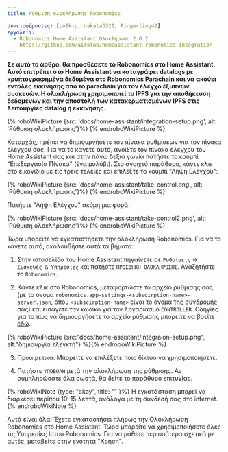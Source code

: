 ```yaml
---
title: Ρύθμιση ολοκλήρωσης Robonomics

συνεισφέροντες: [LoSk-p, nakata5321, Fingerling42]
εργαλεία:
  - Robonomics Home Assistant Ολοκλήρωση 2.0.2
    https://github.com/airalab/homeassistant-robonomics-integration
---
```


**Σε αυτό το άρθρο, θα προσθέσετε το Robonomics στο Home Assistant. Αυτό επιτρέπει στο Home Assistant να καταγράφει datalogs με κρυπτογραφημένα δεδομένα στο Robonomics Parachain και να ακούει εντολές εκκίνησης από το parachain για τον έλεγχο έξυπνων συσκευών. Η ολοκλήρωση χρησιμοποιεί το IPFS για την αποθήκευση δεδομένων και την αποστολή των κατακερματισμένων IPFS στις λειτουργίες datalog ή εκκίνησης.**

{% roboWikiPicture {src: 'docs/home-assistant/integration-setup.png', alt: 'Ρύθμιση ολοκλήρωσης'}%} {% endroboWikiPicture %}

Καταρχάς, πρέπει να δημιουργήσετε τον πίνακα ρυθμίσεων για τον πίνακα ελέγχου σας. Για να το κάνετε αυτό, ανοίξτε τον πίνακα ελέγχου του Home Assistant σας και στην πάνω δεξιά γωνία πατήστε το κουμπί "Επεξεργασία Πίνακα" (ένα μολύβι).
Στο ανοιχτό παράθυρο, κάντε κλικ στο εικονίδιο με τις τρεις τελείες και επιλέξτε το κουμπί "Λήψη Ελέγχου":

{% roboWikiPicture {src: 'docs/home-assistant/take-control.png', alt: 'Ρύθμιση ολοκλήρωσης'}%} {% endroboWikiPicture %}

Πατήστε "Λήψη Ελέγχου" ακόμη μια φορά:

{% roboWikiPicture {src: 'docs/home-assistant/take-control2.png', alt: 'Ρύθμιση ολοκλήρωσης'}%} {% endroboWikiPicture %}

Τώρα μπορείτε να εγκαταστήσετε την ολοκλήρωση Robonomics. Για να το κάνετε αυτό, ακολουθήστε αυτά τα βήματα:
 

1. Στην ιστοσελίδα του Home Assistant πηγαίνετε σε `Ρυθμίσεις` -> `Συσκευές & Υπηρεσίες` και πατήστε `ΠΡΟΣΘΗΚΗ ΟΛΟΚΛΗΡΩΣΗΣ`. Αναζητήστε το `Robonomics`.

2. Κάντε κλικ στο Robonomics, μεταφορτώστε το αρχείο ρύθμισης σας (με το όνομα `robonomics.app-settings-<subscirption-name>-server.json`, όπου `<subscirption-name>` είναι το όνομα της συνδρομής σας) και εισάγετε τον κωδικό για τον λογαριασμό `CONTROLLER`. Οδηγίες για το πώς να δημιουργήσετε το αρχείο ρύθμισης μπορείτε να βρείτε [εδώ](/docs/sub-activate/?topic=smart-home#setup-your-subscription).

{% roboWikiPicture {src:"docs/home-assistant/integraion-setup.png", alt:"δημιουργία ελεγκτή"} %}{% endroboWikiPicture %}

3. Προαιρετικά: Μπορείτε να επιλέξετε ποιο δίκτυο να χρησιμοποιήσετε.

4. Πατήστε `ΥΠΟΒΟΛΗ` μετά την ολοκλήρωση της ρύθμισης. Αν συμπληρώσατε όλα σωστά, θα δείτε το παράθυρο επιτυχίας. 

{% roboWikiNote {type: "okay", title: "" }%} Η εγκατάσταση μπορεί να διαρκέσει περίπου 10–15 λεπτά, ανάλογα με τη σύνδεσή σας στο internet. {% endroboWikiNote %}

Αυτά είναι όλα! Έχετε εγκαταστήσει πλήρως την Ολοκλήρωση Robonomics στο Home Assistant. Τώρα μπορείτε να χρησιμοποιήσετε όλες τις Υπηρεσίες Ιστού Robonomics. Για να μάθετε περισσότερα σχετικά με αυτές, μεταβείτε στην ενότητα ["Χρήση"](/docs/add-user).